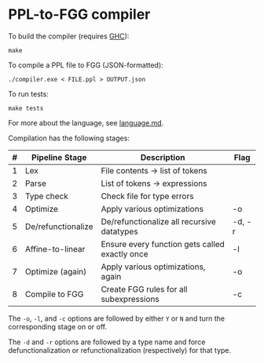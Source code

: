 # PPL-to-FGG compiler

To build the compiler (requires [GHC](https://www.haskell.org/ghc/)):

    make

To compile a PPL file to FGG (JSON-formatted):

    ./compiler.exe < FILE.ppl > OUTPUT.json

To run tests:

    make tests

For more about the language, see [language.md](language.md).

Compilation has the following stages:

\# | Pipeline Stage      | Description                                     | Flag
--:| ------------------- | ----------------------------------------------- | -----
 1 | Lex                 | File contents -> list of tokens                 |
 2 | Parse               | List of tokens -> expressions                   |
 3 | Type check          | Check file for type errors                      |
 4 | Optimize            | Apply various optimizations                     | -o
 5 | De/refunctionalize  | De/refunctionalize all recursive datatypes      | -d, -r
 6 | Affine-to-linear    | Ensure every function gets called exactly once  | -l
 7 | Optimize (again)    | Apply various optimizations, again              | -o
 8 | Compile to FGG      | Create FGG rules for all subexpressions         | -c

The `-o`, `-l`, and `-c` options are followed by either `Y` or `N` and
turn the corresponding stage on or off.

The `-d` and `-r` options are followed by a type name and force
defunctionalization or refunctionalization (respectively) for that
type.
